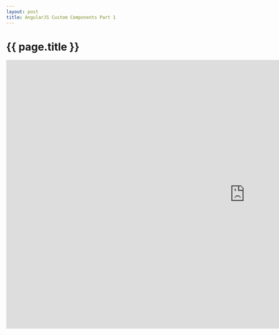 ```yaml
---
layout: post
title: AngularJS Custom Components Part 1
---
```


{{ page.title }}
================

<iframe width="1280" height="720" src="http://www.youtube.com/embed/A6wq16Ow5Ec?hd=1" frameborder="0" allowfullscreen></iframe>

[angularjs.org]: http://angularjs.org "AngularJS home page"
[mailing list]: https://groups.google.com/forum/?fromgroups#!forum/angular "AngularJS mailling list"